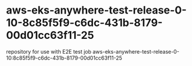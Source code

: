 # aws-eks-anywhere-test-release-0-10-8c85f5f9-c6dc-431b-8179-00d01cc63f11-25
repository for use with E2E test job aws-eks-anywhere-test-release-0-10:8c85f5f9-c6dc-431b-8179-00d01cc63f11-25
